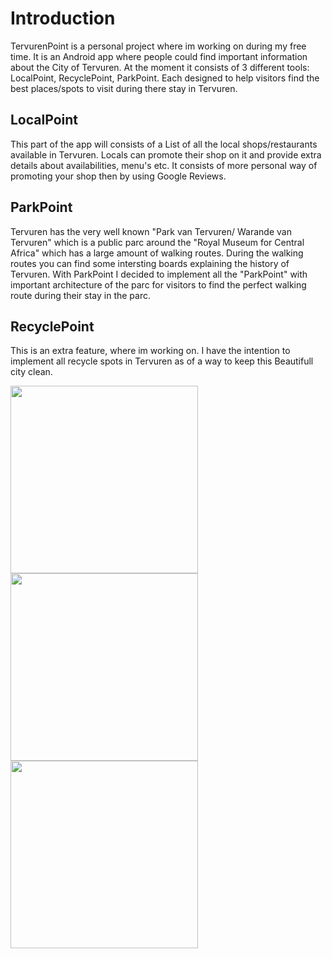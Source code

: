 # Introduction
TervurenPoint is a personal project where im working on during my free time. It is an Android app where people could find important information about the City of Tervuren. At the moment it consists of 3 different tools: LocalPoint, RecyclePoint, ParkPoint. Each designed to help visitors find the best places/spots to visit during there stay in Tervuren.

## LocalPoint
This part of the app will consists of a List of all the local shops/restaurants available in Tervuren. Locals can promote their shop on it and provide extra details about availabilities, menu's etc. It consists of more personal way of promoting your shop then by using Google Reviews.

## ParkPoint
Tervuren has the very well known "Park van Tervuren/ Warande van Tervuren" which is a public parc around the "Royal Museum for Central Africa" which has a large amount of walking routes. During the walking routes you can find some intersting boards explaining the history of Tervuren. With ParkPoint I decided to implement all the "ParkPoint" with important architecture of the parc for visitors to find the perfect walking route during their stay in the parc.

## RecyclePoint
This is an extra feature, where im working on. I have the intention to implement all recycle spots in Tervuren as of a way to keep this Beautifull city clean.


<img src="https://i.imgur.com/rfAV94m.png" width="300" float="left" />
<img src="https://i.imgur.com/yVgVf4w.png" width="300" float="left" />
<img src="https://i.imgur.com/9Hc6Lj3.png" width="300" float="left" />



